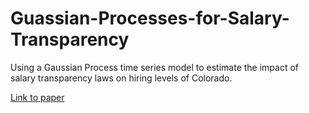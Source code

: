 # Guassian-Processes-for-Salary-Transparency
Using a Gaussian Process time series model to estimate the impact of salary transparency laws on hiring levels of Colorado.

[Link to paper](https://github.com/Johnsoneer/Guassian-Processes-for-Salary-Transparency/blob/main/Paper_CO_Salary_Transparency_Analysis.pdf)
